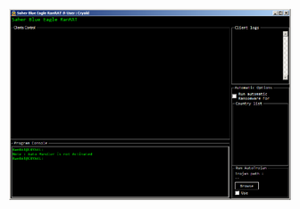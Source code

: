 ![Screenshot](https://raw.githubusercontent.com/Cryakl/Ultimate-RAT-Collection/refs/heads/main/RanRat/Screenshot.png)
